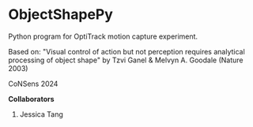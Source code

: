 # ObjectShapePy
Python program for OptiTrack motion capture experiment.

Based on: "Visual control of action but not perception requires analytical processing of object shape" by Tzvi Ganel & Melvyn A. Goodale (Nature 2003)

CoNSens 2024

**Collaborators**
1. Jessica Tang
